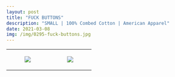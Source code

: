```yaml
---
layout: post
title: "FUCK BUTTONS"
description: "SMALL | 100% Combed Cotton | American Apparel"
date: 2021-03-08
img: /img/0295-fuck-buttons.jpg
---
```




<table style="width:100%;"><tr><td style="vertical-align:top;">
      <figure class="tmblr-full" data-orig-height="2048" data-orig-width="1365" data-orig-src="https://concertshirts.netlify.app/shirts/0295/0295-01.jpg"><img src="https://64.media.tumblr.com/5b02c78ca28f536c9ad17ba1aae70351/72d87e905f3680a6-80/s540x810/7d7cf48b2eea59364ec2fb90ae8321dbc9920d50.jpg" data-orig-height="2048" data-orig-width="1365" data-orig-src="https://concertshirts.netlify.app/shirts/0295/0295-01.jpg"/></figure></td>
    <td style="vertical-align:top;">
      <figure class="tmblr-full" data-orig-height="2048" data-orig-width="1365" data-orig-src="https://concertshirts.netlify.app/shirts/0295/0295-02.jpg"><img src="https://64.media.tumblr.com/b0ed0080c8e41386d78e46a3398e97bb/72d87e905f3680a6-02/s540x810/966cc0ab73f6e136001fb92f4f27db69229a35c6.jpg" data-orig-height="2048" data-orig-width="1365" data-orig-src="https://concertshirts.netlify.app/shirts/0295/0295-02.jpg"/></figure></td>
  </tr></table>
